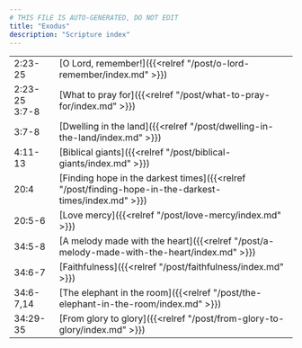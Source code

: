```yaml
---
# THIS FILE IS AUTO-GENERATED, DO NOT EDIT
title: "Exodus"
description: "Scripture index"
---
```


|  |  |
| --- | --- |
| 2:23-25 | [O Lord, remember!]({{<relref "/post/o-lord-remember/index.md" >}}) |
| 2:23-25 <br/> 3:7-8 | [What to pray for]({{<relref "/post/what-to-pray-for/index.md" >}}) |
| 3:7-8 | [Dwelling in the land]({{<relref "/post/dwelling-in-the-land/index.md" >}}) |
| 4:11-13 | [Biblical giants]({{<relref "/post/biblical-giants/index.md" >}}) |
| 20:4 | [Finding hope in the darkest times]({{<relref "/post/finding-hope-in-the-darkest-times/index.md" >}}) |
| 20:5-6 | [Love mercy]({{<relref "/post/love-mercy/index.md" >}}) |
| 34:5-8 | [A melody made with the heart]({{<relref "/post/a-melody-made-with-the-heart/index.md" >}}) |
| 34:6-7 | [Faithfulness]({{<relref "/post/faithfulness/index.md" >}}) |
| 34:6-7,14 | [The elephant in the room]({{<relref "/post/the-elephant-in-the-room/index.md" >}}) |
| 34:29-35 | [From glory to glory]({{<relref "/post/from-glory-to-glory/index.md" >}}) |

